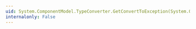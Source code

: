 ```yaml
---
uid: System.ComponentModel.TypeConverter.GetConvertToException(System.Object,System.Type)
internalonly: False
---
```

